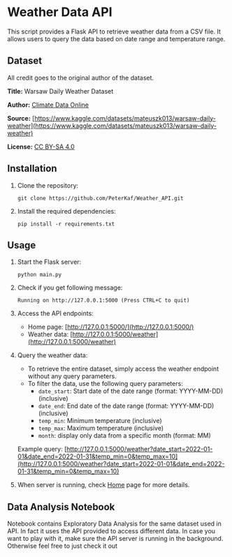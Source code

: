 # Weather Data API

This script provides a Flask API to retrieve weather data from a CSV file. It allows users to query the data based 
on date range and temperature range.

## Dataset

All credit goes to the original author of the dataset.

<b>Title:</b> Warsaw Daily Weather Dataset

<b>Author:</b> [Climate Data Online](https://www.ncdc.noaa.gov/cdo-web/)

<b>Source:</b> [https://www.kaggle.com/datasets/mateuszk013/warsaw-daily-weather](https://www.kaggle.com/datasets/mateuszk013/warsaw-daily-weather)

<b>License:</b> [CC BY-SA 4.0](https://creativecommons.org/licenses/by-sa/4.0/)

## Installation

1. Clone the repository:

   ```
   git clone https://github.com/PeterKaf/Weather_API.git
   ```

2. Install the required dependencies:

   ```
   pip install -r requirements.txt
   ```

## Usage

1. Start the Flask server:

   ```
   python main.py
   ```
2. Check if you get following message:
    ```
    Running on http://127.0.0.1:5000 (Press CTRL+C to quit)   
    ```
3. Access the API endpoints:

   - Home page: [http://127.0.0.1:5000/](http://127.0.0.1:5000/)
   - Weather data: [http://127.0.0.1:5000/weather](http://127.0.0.1:5000/weather)

4. Query the weather data:

   - To retrieve the entire dataset, simply access the weather endpoint without any query parameters.
   - To filter the data, use the following query parameters:
     - `date_start`: Start date of the date range (format: YYYY-MM-DD)(inclusive)
     - `date_end`: End date of the date range (format: YYYY-MM-DD)(inclusive)
     - `temp_min`: Minimum temperature (inclusive)
     - `temp_max`: Maximum temperature (inclusive)
     - `month`: display only data from a specific month (format: MM)

   Example query: [http://127.0.0.1:5000/weather?date_start=2022-01-01&date_end=2022-01-31&temp_min=0&temp_max=10](http://127.0.0.1:5000/weather?date_start=2022-01-01&date_end=2022-01-31&temp_min=0&temp_max=10)

5. When server is running, check [Home](http://127.0.0.1:5000/) page for more details.

## Data Analysis Notebook

Notebook contains Exploratory Data Analysis for the same dataset used in API. In fact it uses the API provided to access different data. In case you want to play with it, make sure the API server is running in the background. Otherwise feel free to just check it out
